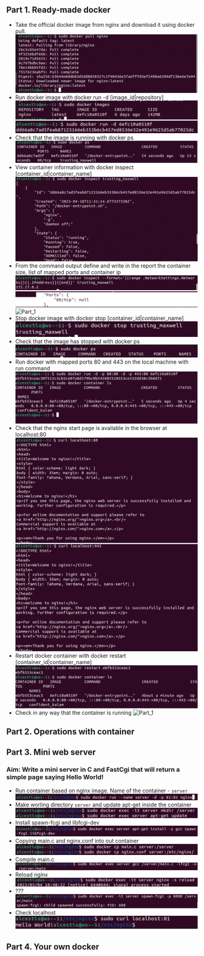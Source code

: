## Part 1. Ready-made docker
* Take the official docker image from nginx and download it using docker pull.
![Part_1](screenshots/Part_1_1.png)
* Run docker image with docker run -d [image_id|repository]
![Part_1](screenshots/Part_1_2_1.png)
![Part_1](screenshots/Part_1_2_2.png)
* Check that the image is running with docker ps
![Part_1](screenshots/Part_1_3.png)
* View container information with docker inspect [container_id|container_name]
![Part_1](screenshots/Part_1_4.png)
* From the command output define and write in the report the container size, list of mapped ports and container ip
![Part_1](screenshots/Part_1_5_1.png)
![Part_1](screenshots/Part_1_5_2.png)
![Part_1](screenshots/Part_1_5_3.png)
* Stop docker image with docker stop [container_id|container_name]
![Part_1](screenshots/Part_1_6.png)
* Check that the image has stopped with docker ps
![Part_1](screenshots/Part_1_7.png)
* Run docker with mapped ports 80 and 443 on the local machine with run command
![Part_1](screenshots/Part_1_8.png)
* Check that the nginx start page is available in the browser at localhost:80
![Part_1](screenshots/Part_1_9_1.png)
![Part_1](screenshots/Part_1_9_2.png)
* Restart docker container with docker restart [container_id|container_name]
![Part_1](screenshots/Part_1_10.png)
* Check in any way that the container is running
![Part_1](screenshots/Part_1_11.png)

## Part 2. Operations with container



## Part 3. Mini web server
### Aim: Write a mini server in C and FastCgi that will return a simple page saying Hello World!

* Run container based on nginx image. Name of the container - `server`
![Part_3](screenshots/Part_3_1.png)
* Make worling directory `server` and update apt-get inside the container
![Part_3](screenshots/Part_3_2.png)
* Install spawn-fcgi and libfcgi-dev
![Part_3](screenshots/Part_3_3.png)
* Copying main.c and nginx.conf into out container
![Part_3](screenshots/Part_3_4.png)
* Compile main.c
![Part_3](screenshots/Part_3_5.png)
* Reload nginx
![Part_3](screenshots/Part_3_6.png)
* ???
![Part_3](screenshots/Part_3_7.png)
* Check localhost
![Part_3](screenshots/Part_3_8.png)

## Part 4. Your own docker